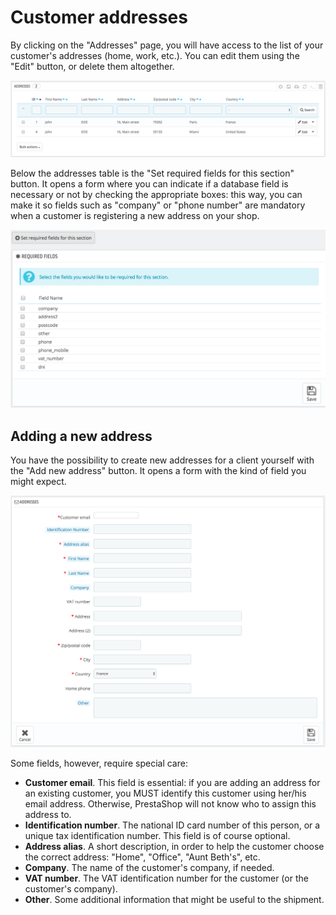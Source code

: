 # Customer addresses

By clicking on the "Addresses" page, you will have access to the list of your customer's addresses \(home, work, etc.\). You can edit them using the "Edit" button, or delete them altogether.

![](../../../.gitbook/assets/51839324%20%283%29%20%283%29.png)

Below the addresses table is the "Set required fields for this section" button. It opens a form where you can indicate if a database field is necessary or not by checking the appropriate boxes: this way, you can make it so fields such as "company" or "phone number" are mandatory when a customer is registering a new address on your shop.

![](../../../.gitbook/assets/51839325%20%283%29%20%283%29.png)

## Adding a new address <a id="Customeraddresses-Addinganewaddress"></a>

You have the possibility to create new addresses for a client yourself with the "Add new address" button. It opens a form with the kind of field you might expect.

![](../../../.gitbook/assets/51839326%20%283%29%20%281%29.png)

Some fields, however, require special care:

* **Customer email**. This field is essential: if you are adding an address for an existing customer, you MUST identify this customer using her/his email address. Otherwise, PrestaShop will not know who to assign this address to.
* **Identification number**. The national ID card number of this person, or a unique tax identification number. This field is of course optional.
* **Address alias**. A short description, in order to help the customer choose the correct address: "Home", "Office", "Aunt Beth's", etc.
* **Company**. The name of the customer's company, if needed.
* **VAT number**. The VAT identification number for the customer \(or the customer's company\).
* **Other**. Some additional information that might be useful to the shipment.

